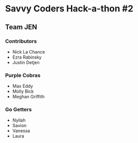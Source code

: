 # Savvy Coders Hack-a-thon #2

## Team JEN

### Contributors

+ Nick La Chance
+ Ezra Rabinsky
+ Justin Detjen

### Purple Cobras
+ Max Eddy
+ Molly Bick
+ Meghan Griffith

### Go Getters
- Nyilah
- Savion
- Vanessa
- Laura
